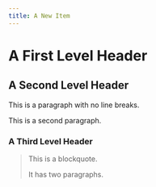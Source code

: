 ```yaml
--- 
title: A New Item
---
```


# A First Level Header

## A Second Level Header

This is
a paragraph with
no line breaks.

This is a second paragraph.

### A Third Level Header

> This is a blockquote.
>
> It has two paragraphs.

